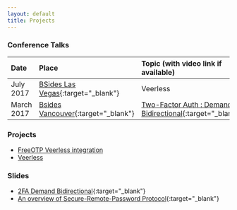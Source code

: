 ```yaml
---
layout: default
title: Projects
---
```


### Conference Talks

| Date          | Place					| Topic (with video link if available) |
| :-------------|:------------- |:-----|
|July 2017|[BSides Las Vegas](https://www.bsideslv.org/schedule17/){:target="_blank"}|Veerless|
|March 2017 | [Bsides Vancouver](https://bsidesvancouver.com/speaker/speaker-3-day-1-track-2/){:target="_blank"}| [Two-Factor Auth : Demand Bidirectional](https://www.youtube.com/watch?v=aNW4CHfvYTs){:target="_blank"}|

### Projects

* [FreeOTP Veerless integration](https://github.com/joekir/freeotp-android-veerless)     
* [Veerless](https://github.com/joekir/veerless)

### Slides

* [2FA Demand Bidirectional](https://www.josephkirwin.com/2FA-Demand-Bidirectional/){:target="_blank"}
* [An overview of Secure-Remote-Password Protocol](https://www.josephkirwin.com/srp-talk){:target="_blank"}
